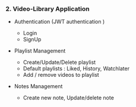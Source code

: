 ### 2. Video-Library Application 
- Authentication (JWT authentication )
   - Login
   - SignUp
- Playlist Management
  - Create/Update/Delete playlist
  - Default playlists : Liked, History, Watchlater
  - Add / remove videos to playlist
  
- Notes Management
  - Create new note, Update/delete note
